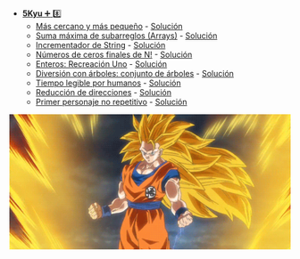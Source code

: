 + <a href="https://github.com/Roman31X/Ejercicios_CODEWARS-JAVA/tree/main/src/main/java/com/Ejercicio/ReadmeKyu/Kyu5">__5Kyu__ :heavy_plus_sign: :eight:</a>
    - <a href="https://www.codewars.com/kata/5868b2de442e3fb2bb000119/train/java">Más cercano y más pequeño</a> - <a href="https://github.com/Roman31X/Ejercicios_CODEWARS-JAVA/tree/main/src/main/java/com/Ejercicio/Kyu5/MasCercanoMasPeque%C3%B1o">Solución</a>
    - <a href="https://www.codewars.com/kata/54521e9ec8e60bc4de000d6c/train/java">Suma máxima de subarreglos (Arrays)</a> - <a href="https://github.com/Roman31X/Ejercicios_CODEWARS-JAVA/tree/main/src/main/java/com/Ejercicio/Kyu5/SumaMaximaSubarreglo">Solución</a>
    - <a href="https://www.codewars.com/kata/54a91a4883a7de5d7800009c/train/java">Incrementador de String</a> - <a href="https://github.com/Roman31X/Ejercicios_CODEWARS-JAVA/tree/main/src/main/java/com/Ejercicio/Kyu5/IncrementadorCadenas">Solución</a>
    - <a href="https://www.codewars.com/kata/52f787eb172a8b4ae1000a34/train/java">Números de ceros finales de N!</a> - <a href="https://github.com/Roman31X/Ejercicios_CODEWARS-JAVA/tree/main/src/main/java/com/Ejercicio/Kyu5/NumeroCerosFinales">Solución</a>
    - <a href="https://www.codewars.com/kata/55aa075506463dac6600010d/train/java">Enteros: Recreación Uno</a> - <a href="https://github.com/Roman31X/Ejercicios_CODEWARS-JAVA/tree/main/src/main/java/com/Ejercicio/Kyu5/EnterosRecreacionUno">Solución</a>
    - <a href="https://www.codewars.com/kata/57e5a6a67fbcc9ba900021cd/train/java">Diversión con árboles: conjunto de árboles</a> - <a href="https://github.com/Roman31X/Ejercicios_CODEWARS-JAVA/tree/main/src/main/java/com/Ejercicio/Kyu5/DiversionConArboles">Solución</a>
    - <a href="https://www.codewars.com/kata/52685f7382004e774f0001f7/train/java">Tiempo legible por humanos</a> - <a href="https://github.com/Roman31X/Ejercicios_CODEWARS-JAVA/tree/main/src/main/java/com/Ejercicio/Kyu5/TiempoLegibleporHumano">Solución</a>
    - <a href="https://www.codewars.com/kata/550f22f4d758534c1100025a/train/java">Reducción de direcciones</a> - <a href="https://github.com/Roman31X/Ejercicios_CODEWARS-JAVA/tree/main/src/main/java/com/Ejercicio/Kyu5/ReduccionDirecciones">Solución</a>
    - <a href="https://www.codewars.com/kata/52bc74d4ac05d0945d00054e/train/java">Primer personaje no repetitivo</a> - <a href="https://github.com/Roman31X/Ejercicios_CODEWARS-JAVA/tree/main/src/main/java/com/Ejercicio/Kyu5/PrimerPersonajeNoRepetitivo">Solución</a>

<div align="center">
    <img src="https://github.com/Roman31X/Ejercicios_CODEWARS-JAVA/blob/main/src/main/resources/Readme_Imagenes/Kyu5.gif"/>
</div> 